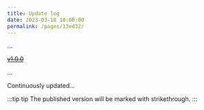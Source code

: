 ```yaml
---
title: Update log
date: 2023-03-18 10:00:00
permalink: /pages/13ed32/
---
```

...

~~[v1.0.0](https://github.com/xpc1024/doc-apis)~~


...

Continuously updated...

:::tip tip
The published version will be marked with strikethrough.
:::

